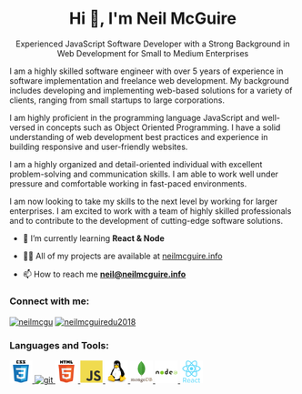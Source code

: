 <h1 align="center">Hi 👋, I'm Neil McGuire</h1>
<p align="center">Experienced JavaScript Software Developer with a Strong Background in Web Development for Small to Medium Enterprises</p>

I am a highly skilled software engineer with over 5 years of experience in software implementation and freelance web development. My background includes developing and implementing web-based solutions for a variety of clients, ranging from small startups to large corporations.

I am highly proficient in the programming language JavaScript and well-versed in concepts such as Object Oriented Programming. I have a solid understanding of web development best practices and experience in building responsive and user-friendly websites.

I am a highly organized and detail-oriented individual with excellent problem-solving and communication skills. I am able to work well under pressure and comfortable working in fast-paced environments.

I am now looking to take my skills to the next level by working for larger enterprises. I am excited to work with a team of highly skilled professionals and to contribute to the development of cutting-edge software solutions.

- 🌱 I’m currently learning **React & Node**

- 👨‍💻 All of my projects are available at [neilmcguire.info](neilmcguire.info)

- 📫 How to reach me **neil@neilmcguire.info**

<h3 align="left">Connect with me:</h3>
<p align="left">
<a href="https://twitter.com/neilmcgu" target="blank"><img align="center" src="https://raw.githubusercontent.com/rahuldkjain/github-profile-readme-generator/master/src/images/icons/Social/twitter.svg" alt="neilmcgu" height="30" width="40" /></a>
<a href="https://linkedin.com/in/neilmcguiredu2018" target="blank"><img align="center" src="https://raw.githubusercontent.com/rahuldkjain/github-profile-readme-generator/master/src/images/icons/Social/linked-in-alt.svg" alt="neilmcguiredu2018" height="30" width="40" /></a>
</p>

<h3 align="left">Languages and Tools:</h3>
<p align="left"> <a href="https://www.w3schools.com/css/" target="_blank" rel="noreferrer"> <img src="https://raw.githubusercontent.com/devicons/devicon/master/icons/css3/css3-original-wordmark.svg" alt="css3" width="40" height="40"/> </a> <a href="https://git-scm.com/" target="_blank" rel="noreferrer"> <img src="https://www.vectorlogo.zone/logos/git-scm/git-scm-icon.svg" alt="git" width="40" height="40"/> </a> <a href="https://www.w3.org/html/" target="_blank" rel="noreferrer"> <img src="https://raw.githubusercontent.com/devicons/devicon/master/icons/html5/html5-original-wordmark.svg" alt="html5" width="40" height="40"/> </a> <a href="https://developer.mozilla.org/en-US/docs/Web/JavaScript" target="_blank" rel="noreferrer"> <img src="https://raw.githubusercontent.com/devicons/devicon/master/icons/javascript/javascript-original.svg" alt="javascript" width="40" height="40"/> </a> <a href="https://www.linux.org/" target="_blank" rel="noreferrer"> <img src="https://raw.githubusercontent.com/devicons/devicon/master/icons/linux/linux-original.svg" alt="linux" width="40" height="40"/> </a><a href="https://www.mongodb.com/" target="_blank" rel="noreferrer"> <img src="https://raw.githubusercontent.com/devicons/devicon/master/icons/mongodb/mongodb-original-wordmark.svg" alt="mongodb" width="40" height="40"/> </a> <a href="https://nodejs.org" target="_blank" rel="noreferrer"> <img src="https://raw.githubusercontent.com/devicons/devicon/master/icons/nodejs/nodejs-original-wordmark.svg" alt="nodejs" width="40" height="40"/> </a> <a href="https://reactjs.org/" target="_blank" rel="noreferrer"> <img src="https://raw.githubusercontent.com/devicons/devicon/master/icons/react/react-original-wordmark.svg" alt="react" width="40" height="40"/> </a></p> 
